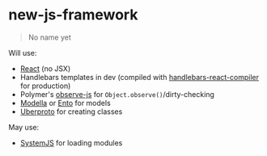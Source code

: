 # new-js-framework
> No name yet

Will use:
* [React](https://github.com/facebook/react) (no JSX)
* Handlebars templates in dev (compiled with [handlebars-react-compiler](https://github.com/stevenvachon/handlebars-react-compiler) for production)
* Polymer's [observe-js](https://github.com/polymer/observe-js) for `Object.observe()`/dirty-checking
* [Modella](https://github.com/modella/modella) or [Ento](https://github.com/rstacruz/ento) for models
* [Uberproto](https://github.com/daffl/uberproto) for creating classes

May use:
* [SystemJS](https://github.com/systemjs/systemjs) for loading modules
